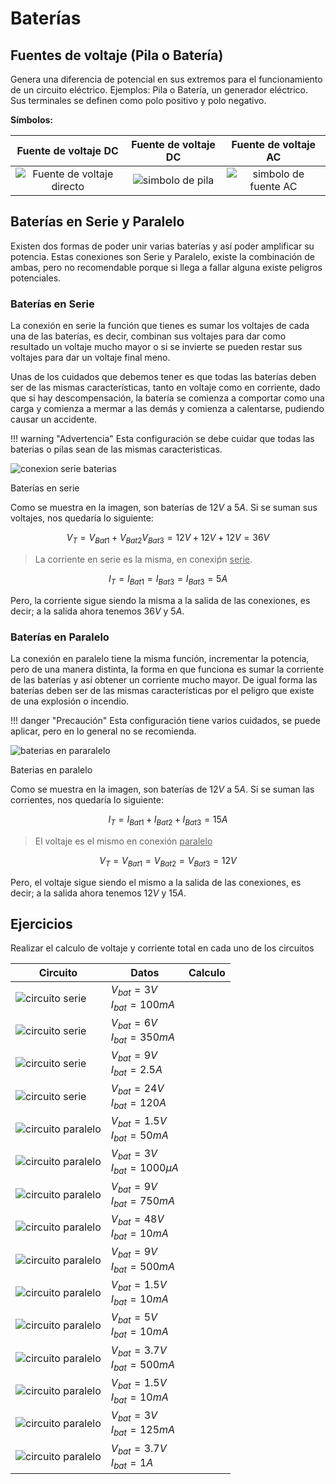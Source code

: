 # Baterías

## Fuentes de voltaje (Pila o Batería)

Genera una diferencia de potencial en sus extremos para el funcionamiento de un circuito eléctrico. Ejemplos: Pila o Batería, un generador eléctrico. Sus terminales se definen como polo positivo y polo negativo.

**Símbolos:**

|                     Fuente de voltaje DC                      |                  Fuente de voltaje DC                  |                   Fuente de voltaje AC                   |
| :-----------------------------------------------------------: | :----------------------------------------------------: | :------------------------------------------------------: |
| ![Fuente de voltaje directo](./../assets/voltaje_dc_simbolo.png) | ![simbolo de pila](../assets/voltaje_dc_pila_simbolo.png) | ![simbolo de fuente AC](./../assets/voltaje_ac_simbolo.png) |

## Baterías en Serie y Paralelo

Existen dos formas de poder unir varias baterías y así poder amplificar su potencia. Estas conexiones son Serie y Paralelo, existe la combinación de ambas, pero no recomendable porque si llega a fallar alguna existe peligros potenciales.

### Baterías en Serie

La conexión en serie la función que tienes es sumar los voltajes de cada una de las baterías, es decir, combinan sus voltajes para dar como resultado un voltaje mucho mayor o si se invierte se pueden restar sus voltajes para dar un voltaje final meno.

Unas de los cuidados que debemos tener es que todas las baterías deben ser de las mismas características, tanto en voltaje como en corriente, dado que si hay descompensación, la batería se comienza a comportar como una carga y comienza a mermar a las demás y comienza a calentarse, pudiendo causar un accidente.

!!! warning "Advertencia"
    Esta configuración se debe cuidar que todas las baterias o pilas sean de las mismas caracteristicas.

![conexion serie baterias](../assets/bateria_serie.png)
<figcaption>Baterías en serie</figcaption>

Como se muestra en la imagen, son baterías de $12V$ a $5A$. Si se suman sus voltajes, nos quedaría lo siguiente:

$$
V_T = V_{Bat1}+ V_{Bat2} V_{Bat3} = 12V + 12V + 12V = 36V
$$

> La corriente en serie es la misma, en conexiṕn <u>serie</u>.

$$
I_T = I_{Bat1} = I_{Bat3} = I_{Bat3} = 5A
$$

Pero, la corriente sigue siendo la misma a la salida de las conexiones, es decir; a la salida ahora tenemos $36V$ y $5A$.

### Baterías en Paralelo

La conexión en paralelo tiene la misma función, incrementar la potencia, pero de una manera distinta, la forma en que funciona es sumar la corriente de las baterías y así obtener un corriente mucho mayor. De igual forma las baterías deben ser de las mismas características por el peligro que existe de una explosión o incendio.

!!! danger "Precaución"
    Esta configuración tiene varios cuidados, se puede aplicar, pero en lo general no se recomienda.


![baterias en pararalelo](../assets/bateria_paralelo.png)
<figcaption>Baterias en paralelo</figcaption>

Como se muestra en la imagen, son baterías de $12V$ a $5A$. Si se suman las corrientes, nos quedaría lo siguiente:

$$
I_T= I_{Bat1} + I_{Bat2} + I_{Bat3} = 15A
$$

> El voltaje es el mismo en conexión <u>paralelo</u>

$$
V_T = V_{Bat1} = V_{Bat2} = V_{Bat3} = 12V
$$

Pero, el voltaje sigue siendo el mismo a la salida de las conexiones, es decir; a la salida ahora tenemos $12V$ y $15A$.


## Ejercicios

Realizar el calculo de voltaje y corriente total en cada uno de los circuitos

| Circuito                                                  | Datos                                | Calculo |
| --------------------------------------------------------- | ------------------------------------ | ------- |
| ![circuito serie](../assets/bateria_serie_vacio_2.png)       | $V_{bat}=3V$<br>$I_{bat}=100mA$      |         |
| ![circuito serie](../assets/bateria_serie_vacio_2.png)       | $V_{bat}=6V$<br>$I_{bat}=350mA$      |         |
| ![circuito serie](../assets/bateria_serie_vacio_3.png)       | $V_{bat}=9V$<br>$I_{bat}=2.5A$       |         |
| ![circuito serie](../assets/bateria_serie_vacio_3.png)       | $V_{bat}=24V$<br>$I_{bat}=120A$      |         |
| ![circuito paralelo](../assets/bateria_paralelo_vacio_2.png) | $V_{bat}=1.5V$<br>$I_{bat}=50mA$     |         |
| ![circuito paralelo](../assets/bateria_paralelo_vacio_2.png) | $V_{bat}=3V$<br>$I_{bat}=1000 \mu A$ |         |
| ![circuito paralelo](../assets/bateria_paralelo_vacio_3.png) | $V_{bat}=9V$<br>$I_{bat}=750mA$      |         |
| ![circuito paralelo](../assets/bateria_paralelo_vacio_3.png) | $V_{bat}=48V$<br>$I_{bat}=10mA$      |         |
| ![circuito paralelo](../assets//bat_example_1.png)        | $V_{bat}=9V$<br>$I_{bat}=500mA$      |         |
| ![circuito paralelo](../assets/bat_example_2.png)        | $V_{bat}=1.5V$<br>$I_{bat}=10mA$     |         |
| ![circuito paralelo](../assets/bat_example_3.png)        | $V_{bat}=5V$<br>$I_{bat}=10mA$       |         |
| ![circuito paralelo](../assets/bat_example_4.png)        | $V_{bat}=3.7V$<br>$I_{bat}=500mA$    |         |
| ![circuito paralelo](../assets/bat_example_5.png)        | $V_{bat}=1.5V$<br>$I_{bat}=10mA$     |         |
| ![circuito paralelo](../assets/bat_example_6.png)        | $V_{bat}=3V$<br>$I_{bat}=125mA$      |         |
| ![circuito paralelo](../assets/bat_example_7.png)        | $V_{bat}=3.7V$<br>$I_{bat}=1A$       |         |



